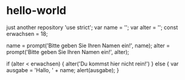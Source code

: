# hello-world
just another repository
'use strict';
var name = '';
var alter = '';
const erwachsen = 18;

name = prompt('Bitte geben Sie Ihren Namen ein!', name);
alter = prompt('Bitte geben Sie Ihren Namen ein!', alter);

if (alter < erwachsen) {
    alter('Du kommst hier nicht rein!')
}
else {
      var ausgabe = 'Hallo, ' + name;
      alert(ausgabe);
} 
